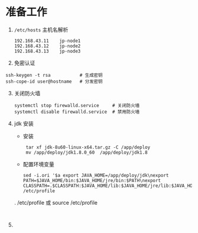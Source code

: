# 准备工作

1. `/etc/hosts`  主机名解析

   ```shell
   192.168.43.11    jp-node1
   192.168.43.12    jp-node2
   192.168.43.13    jp-node3
   ```


2.  免密认证

   ```shell
   ssh-keygen -t rsa           # 生成密钥
   ssh-cope-id user@hostname   # 分发密钥
   ```

3. 关闭防火墙

   ```shell
   systemctl stop firewalld.service     # 关闭防火墙
   systemctl disable firewalld.service  # 禁用防火墙 
   ```

4. jdk 安装

   - 安装

     ```shell
      tar xf jdk-8u60-linux-x64.tar.gz -C /app/deploy
      mv /app/deploy/jdk1.8.0_60  /app/deploy/jdk1.8
     ```

   - 配置环境变量

     ```shell
     sed -i.ori '$a export JAVA_HOME=/app/deploy/jdk\nexport PATH=$JAVA_HOME/bin:$JAVA_HOME/jre/bin:$PATH\nexport CLASSPATH=.$CLASSPATH:$JAVA_HOME/lib:$JAVA_HOME/jre/lib:$JAVA_HOME/lib/tools.jar' /etc/profile
     
   . /etc/profile  或  source /etc/profile
     ```
     

5.  

